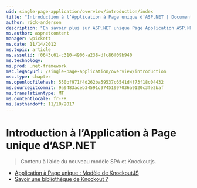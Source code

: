 ```yaml
---
uid: single-page-application/overview/introduction/index
title: "Introduction à l’Application à Page unique d’ASP.NET | Documents Microsoft"
author: rick-anderson
description: "En savoir plus sur ASP.NET unique Page Application ASP.NET unique Page Application (SPA) vous permet de générer des applications qui incluent des importantes côté client interacti..."
ms.author: aspnetcontent
manager: wpickett
ms.date: 11/14/2012
ms.topic: article
ms.assetid: f0643c61-c310-4906-a238-dfc86f09b940
ms.technology: 
ms.prod: .net-framework
msc.legacyurl: /single-page-application/overview/introduction
msc.type: chapter
ms.openlocfilehash: 550bf971f4d262ba59537c6541d4f73f18c04432
ms.sourcegitcommit: 9a9483aceb34591c97451997036a9120c3fe2baf
ms.translationtype: MT
ms.contentlocale: fr-FR
ms.lasthandoff: 11/10/2017
---
```

<a name="introduction-to-aspnet-single-page-application"></a>Introduction à l’Application à Page unique d’ASP.NET
====================
> Contenu à l’aide du nouveau modèle SPA et Knockoutjs.


- [Application à Page unique : Modèle de KnockoutJS](knockoutjs-template.md)
- [Savoir une bibliothèque de Knockout ?](other-libraries.md)
